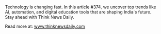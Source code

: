 Technology is changing fast. In this article #374, we uncover top trends like AI, automation, and digital education tools that are shaping India's future. Stay ahead with Think News Daily.

Read more at: www.thinknewsdaily.com